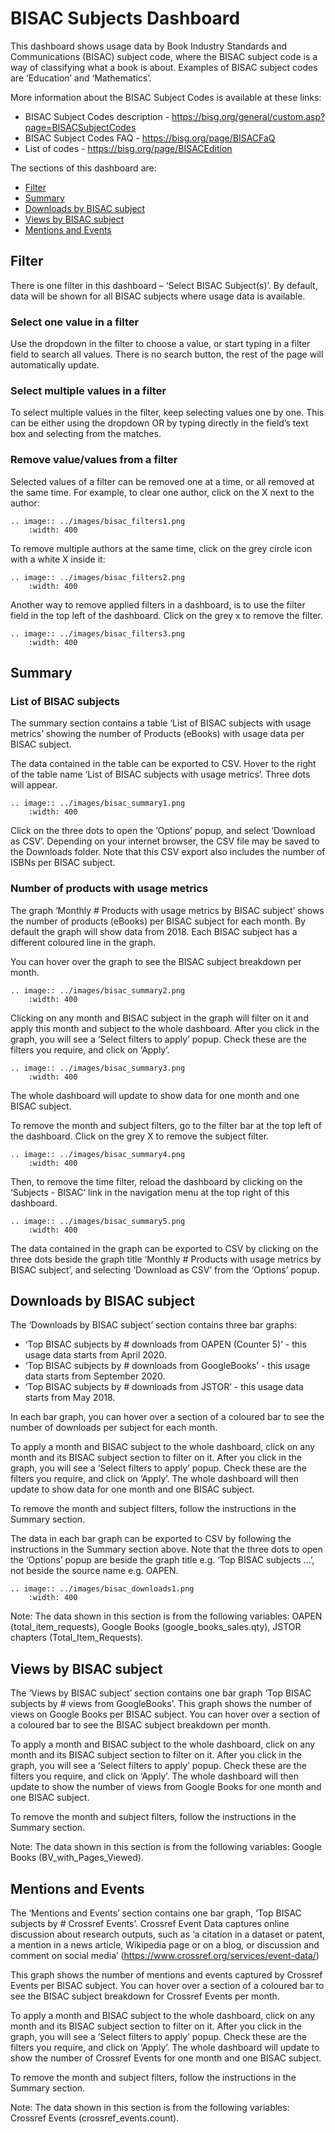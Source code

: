 # BISAC Subjects Dashboard

This dashboard shows usage data by Book Industry Standards and Communications (BISAC) subject code, where the BISAC subject code is a way of classifying what a book is about. Examples of BISAC subject codes are ‘Education’ and ‘Mathematics’.  

More information about the BISAC Subject Codes is available at these links:
* BISAC Subject Codes description - <https://bisg.org/general/custom.asp?page=BISACSubjectCodes>  
* BISAC Subject Codes FAQ - <https://bisg.org/page/BISACFaQ> 
* List of codes - <https://bisg.org/page/BISACEdition>

The sections of this dashboard are:
* [Filter](#filter) 
* [Summary](#summary)
* [Downloads by BISAC subject](#downloads-by-bisac-subject)
* [Views by BISAC subject](#views-by-bisac-subject)
* [Mentions and Events](#mentions-and-events)

## Filter
There is one filter in this dashboard – ‘Select BISAC Subject(s)’. By default, data will be shown for all BISAC subjects where usage data is available. 

### Select one value in a filter
Use the dropdown in the filter to choose a value, or start typing in a filter field to search all values. There is no search button, the rest of the page will automatically update.

### Select multiple values in a filter
To select multiple values in the filter, keep selecting values one by one. This can be either using the dropdown OR by typing directly in the field’s text box and selecting from the matches. 

### Remove value/values from a filter
Selected values of a filter can be removed one at a time, or all removed at the same time. 
For example, to clear one author, click on the X next to the author:

``` eval_rst
.. image:: ../images/bisac_filters1.png
    :width: 400
```    

To remove multiple authors at the same time, click on the grey circle icon with a white X inside it:

``` eval_rst
.. image:: ../images/bisac_filters2.png
    :width: 400
```    

Another way to remove applied filters in a dashboard, is to use the filter field in the top left of the dashboard. Click on the grey x to remove the filter. 

``` eval_rst
.. image:: ../images/bisac_filters3.png
    :width: 400
```    

## Summary
### List of BISAC subjects
The summary section contains a table ‘List of BISAC subjects with usage metrics’ showing the number of Products (eBooks) with usage data per BISAC subject. 

The data contained in the table can be exported to CSV. Hover to the right of the table name ‘List of BISAC subjects with usage metrics’. Three dots will appear. 

``` eval_rst
.. image:: ../images/bisac_summary1.png
    :width: 400
```    

Click on the three dots to open the ‘Options’ popup, and select ‘Download as CSV’. Depending on your internet browser, the CSV file may be saved to the Downloads folder. Note that this CSV export also includes the number of ISBNs per BISAC subject. 

### Number of products with usage metrics
The graph ‘Monthly # Products with usage metrics by BISAC subject’ shows the number of products (eBooks) per BISAC subject for each month. By default the graph will show data from 2018. Each BISAC subject has a different coloured line in the graph. 

You can hover over the graph to see the BISAC subject breakdown per month. 

``` eval_rst
.. image:: ../images/bisac_summary2.png
    :width: 400
```    

Clicking on any month and BISAC subject in the graph will filter on it and apply this month and subject to the whole dashboard. After you click in the graph, you will see a ‘Select filters to apply’ popup. Check these are the filters you require, and click on ‘Apply’. 

``` eval_rst
.. image:: ../images/bisac_summary3.png
    :width: 400
```    

The whole dashboard will update to show data for one month and one BISAC subject. 

To remove the month and subject filters, go to the filter bar at the top left of the dashboard. Click on the grey X to remove the subject filter. 

``` eval_rst
.. image:: ../images/bisac_summary4.png
    :width: 400
```   

Then, to remove the time filter, reload the dashboard by clicking on the ‘Subjects - BISAC’ link in the navigation menu at the top right of this dashboard. 

``` eval_rst
.. image:: ../images/bisac_summary5.png
    :width: 400
```   

The data contained in the graph can be exported to CSV by clicking on the three dots beside the graph title ‘Monthly # Products with usage metrics by BISAC subject’, and selecting ‘Download as CSV’ from the ‘Options’ popup. 

## Downloads by BISAC subject

The ‘Downloads by BISAC subject’ section contains three bar graphs:
* ‘Top BISAC subjects by # downloads from OAPEN (Counter 5)’ - this usage data starts from April 2020. 
* ‘Top BISAC subjects by # downloads from GoogleBooks’ - this usage data starts from September 2020. 
* ‘Top BISAC subjects by # downloads from JSTOR’ - this usage data starts from May 2018. 

In each bar graph, you can hover over a section of a coloured bar to see the number of downloads per subject for each month. 

To apply a month and BISAC subject to the whole dashboard, click on any month and its BISAC subject section to filter on it. After you click in the graph, you will see a ‘Select filters to apply’ popup. Check these are the filters you require, and click on ‘Apply’. The whole dashboard will then update to show data for one month and one BISAC subject. 

To remove the month and subject filters, follow the instructions in the Summary section. 

The data in each bar graph can be exported to CSV by following the instructions in the 
Summary section above.  Note that the three dots to open the ‘Options’ popup are beside the graph title e.g. ‘Top BISAC subjects …’, not beside the source name e.g. OAPEN. 

``` eval_rst
.. image:: ../images/bisac_downloads1.png
    :width: 400
```   

Note: The data shown in this section is from the following variables: OAPEN (total_item_requests), Google Books (google_books_sales.qty), JSTOR chapters (Total_Item_Requests). 

## Views by BISAC subject
The ‘Views by BISAC subject’ section contains one bar graph ‘Top BISAC subjects by # views from GoogleBooks’. This graph shows the number of views on Google Books per BISAC subject. You can hover over a section of a coloured bar to see the BISAC subject breakdown per month. 

To apply a month and BISAC subject to the whole dashboard, click on any month and its BISAC subject section to filter on it. After you click in the graph, you will see a ‘Select filters to apply’ popup. Check these are the filters you require, and click on ‘Apply’. The whole dashboard will then update to show the number of views from Google Books for one month and one BISAC subject.

To remove the month and subject filters, follow the instructions in the Summary section. 

Note: The data shown in this section is from the following variables: Google Books (BV_with_Pages_Viewed). 

## Mentions and Events
The ‘Mentions and Events’ section contains one bar graph, ‘Top BISAC subjects by # Crossref Events’. 
Crossref Event Data captures online discussion about research outputs, such as ‘a citation in a dataset or patent, a mention in a news article, Wikipedia page or on a blog, or discussion and comment on social media’ (<https://www.crossref.org/services/event-data/>)

This graph shows the number of mentions and events captured by Crossref Events per BISAC subject. You can hover over a section of a coloured bar to see the BISAC subject breakdown for Crossref Events per month. 

To apply a month and BISAC subject to the whole dashboard, click on any month and its BISAC subject section to filter on it. After you click in the graph, you will see a ‘Select filters to apply’ popup. Check these are the filters you require, and click on ‘Apply’. The whole dashboard will update to show the number of Crossref Events for one month and one BISAC subject. 

To remove the month and subject filters, follow the instructions in the Summary section. 

Note: The data shown in this section is from the following variables: Crossref Events (crossref_events.count).

